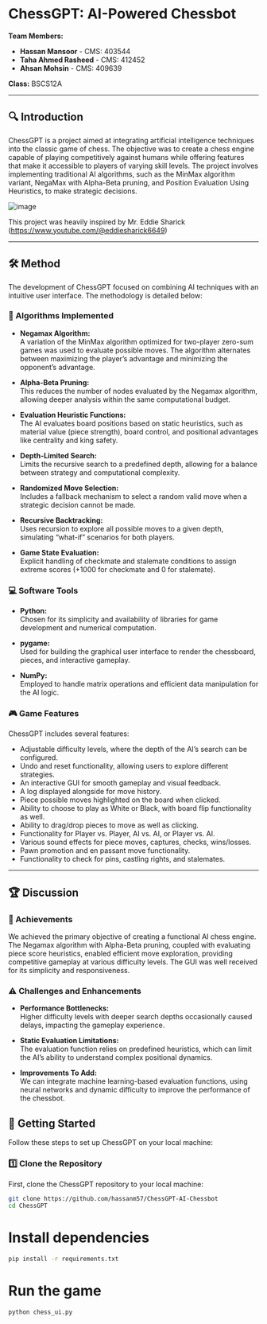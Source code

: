 # ChessGPT: AI-Powered Chessbot

**Team Members:**
- **Hassan Mansoor** - CMS: 403544
- **Taha Ahmed Rasheed** - CMS: 412452
- **Ahsan Mohsin** - CMS: 409639

**Class:** BSCS12A

---

## 🔍 Introduction

ChessGPT is a project aimed at integrating artificial intelligence techniques into the classic game of chess. The objective was to create a chess engine capable of playing competitively against humans while offering features that make it accessible to players of varying skill levels. The project involves implementing traditional AI algorithms, such as the MinMax algorithm variant, NegaMax with Alpha-Beta pruning, and Position Evaluation Using Heuristics, to make strategic decisions.

![image](https://github.com/user-attachments/assets/ed71eabe-a0cc-4407-b574-f671290c21f5)

This project was heavily inspired by Mr. Eddie Sharick (https://www.youtube.com/@eddiesharick6649) 


---

## 🛠️ Method

The development of ChessGPT focused on combining AI techniques with an intuitive user interface. The methodology is detailed below:

### 🔢 Algorithms Implemented

- **Negamax Algorithm:**  
  A variation of the MinMax algorithm optimized for two-player zero-sum games was used to evaluate possible moves. The algorithm alternates between maximizing the player’s advantage and minimizing the opponent’s advantage.

- **Alpha-Beta Pruning:**  
  This reduces the number of nodes evaluated by the Negamax algorithm, allowing deeper analysis within the same computational budget.

- **Evaluation Heuristic Functions:**  
  The AI evaluates board positions based on static heuristics, such as material value (piece strength), board control, and positional advantages like centrality and king safety.

- **Depth-Limited Search:**  
  Limits the recursive search to a predefined depth, allowing for a balance between strategy and computational complexity.

- **Randomized Move Selection:**  
  Includes a fallback mechanism to select a random valid move when a strategic decision cannot be made.

- **Recursive Backtracking:**  
  Uses recursion to explore all possible moves to a given depth, simulating “what-if” scenarios for both players.

- **Game State Evaluation:**  
  Explicit handling of checkmate and stalemate conditions to assign extreme scores (+1000 for checkmate and 0 for stalemate).

### 💻 Software Tools

- **Python:**  
  Chosen for its simplicity and availability of libraries for game development and numerical computation.

- **pygame:**  
  Used for building the graphical user interface to render the chessboard, pieces, and interactive gameplay.

- **NumPy:**  
  Employed to handle matrix operations and efficient data manipulation for the AI logic.

### 🎮 Game Features

ChessGPT includes several features:
- Adjustable difficulty levels, where the depth of the AI’s search can be configured.
- Undo and reset functionality, allowing users to explore different strategies.
- An interactive GUI for smooth gameplay and visual feedback.
- A log displayed alongside for move history.
- Piece possible moves highlighted on the board when clicked.
- Ability to choose to play as White or Black, with board flip functionality as well.
- Ability to drag/drop pieces to move as well as clicking.
- Functionality for Player vs. Player, AI vs. AI, or Player vs. AI.
- Various sound effects for piece moves, captures, checks, wins/losses.
- Pawn promotion and en passant move functionality.
- Functionality to check for pins, castling rights, and stalemates.

---

## 🏆 Discussion

### 🎯 Achievements

We achieved the primary objective of creating a functional AI chess engine. The Negamax algorithm with Alpha-Beta pruning, coupled with evaluating piece score heuristics, enabled efficient move exploration, providing competitive gameplay at various difficulty levels. The GUI was well received for its simplicity and responsiveness.

### ⚠️ Challenges and Enhancements

- **Performance Bottlenecks:**  
  Higher difficulty levels with deeper search depths occasionally caused delays, impacting the gameplay experience.

- **Static Evaluation Limitations:**  
  The evaluation function relies on predefined heuristics, which can limit the AI’s ability to understand complex positional dynamics.

- **Improvements To Add:**  
  We can integrate machine learning-based evaluation functions, using neural networks and dynamic difficulty to improve the performance of the chessbot.

## 🚀 Getting Started

Follow these steps to set up ChessGPT on your local machine:

### 1️⃣ Clone the Repository
First, clone the ChessGPT repository to your local machine:
```bash
git clone https://github.com/hassanm57/ChessGPT-AI-Chessbot
cd ChessGPT
```
# Install dependencies
```bash
pip install -r requirements.txt
```
# Run the game
```bash
python chess_ui.py


